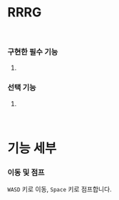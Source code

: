 # RRRG
<br/>

### 구현한 필수 기능 <br/>
1. 

### 선택 기능 <br/>
1. 

<br/>

# 기능 세부

### 이동 및 점프
``WASD`` 키로 이동, ``Space`` 키로 점프합니다.



